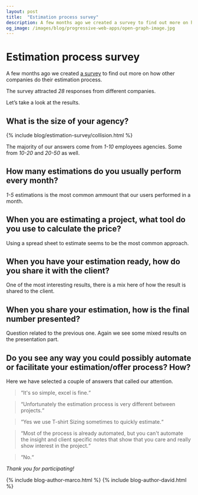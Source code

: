 ```yaml
---
layout: post
title:  "Estimation process survey"
description: A few months ago we created a survey to find out more on how other companies do their estimation process.
og_image: /images/blog/progressive-web-apps/open-graph-image.jpg
---
```


<script src="//cdn.rawgit.com/mbostock/d3/v3.5.5/d3.min.js"></script>
<script src="//cdn.rawgit.com/c3js/c3/0.4.11/c3.min.js"></script>

# Estimation process survey

A few months ago we created [a survey](http://goo.gl/forms/nwmQ7cQX4WogbH372) to find out more on how other companies do their estimation process.

The survey attracted *28* responses from different companies.

Let’s take a look at the results.

## What is the size of your agency?

{% include blog/estimation-survey/collision.html %}

The majority of our answers come from *1-10* employees agencies. Some from *10-20* and *20-50* as well.

## How many estimations do you usually perform every month?

<div class="js-component-blog-estimation-survey-pie-chart u-margin-both-half estimation-post-pie-chart"
     data-labels='["1-5 estimations", "More than 10 estimations", "10+. A LOT of estimations"]'
     data-values="[20, 5, 2]"
     data-type="pie">
</div>

*1-5* estimations is the most common ammount that our users performed in a month.

## When you are estimating a project, what tool do you use to calculate the price?

<div class="js-component-blog-estimation-survey-pie-chart u-margin-both-half estimation-post-pie-chart estimation-post-pie-chart--donut"
     data-labels='["A spreadsheet software such as Excel or Google Sheets", "Pen, paper and a nice calculator.", "I don´t use anything, I just make up a number.", "Trello", "Notes / Google Docs", "A combination of multiple tools / bespoke software"]'
     data-values="[18, 5, 2, 1, 1, 1]"
     data-type="donut">
</div>

Using a spread sheet to estimate seems to be the most common approach.

## When you have your estimation ready, how do you share it with the client?

<div class="js-component-blog-estimation-survey-pie-chart u-margin-both-half estimation-post-pie-chart estimation-post-pie-chart--donut"
     data-labels='[
     	"I simply write an email and send it away", 
     	"I craft a presentation using a software like Keynote", 
     	"I give them a call / meet and go over it",
     	"A Statement of Work (SOW)", 
     	"We use Vantage", 
     	"Contract system for WordPress", 
     	"Detailed description and offer of a presentation", 
     	"Other"]'
     data-values="[11, 8, 3, 1, 1, 1, 1, 2]"
     data-type="donut">
</div>

One of the most interesting results, there is a mix here of how the result is shared to the client.

## When you share your estimation, how is the final number presented?

<div class="js-component-blog-estimation-survey-pie-chart u-margin-both-half estimation-post-pie-chart estimation-post-pie-chart--donut"
     data-labels='[
     	"One fixed total price", 
     	"One fixed price with descriptions of each task", 
     	"Divide the price in packages and share a cost for each", 
     	"Ballpark of a minimum and maximum price.", 
     	"A combination of the above has been used"]'
     data-values="[5, 8, 4, 5, 5]"
     data-type="donut">
</div>

Question related to the previous one. Again we see some mixed results on the presentation part.

## Do you see any way you could possibly automate or facilitate your estimation/offer process? How?

Here we have selected a couple of answers that called our attention.

> “It's so simple, excel is fine.“

> “Unfortunately the estimation process is very different between projects.“

> “Yes we use T-shirt Sizing sometimes to quickly estimate.“

> “Most of the process is already automated, but you can't automate the insight and client specific notes that show that you care and really show interest in the project.“

> “No.“

*Thank you for participating!*

{% include blog-author-marco.html %}
{% include blog-author-david.html %}
